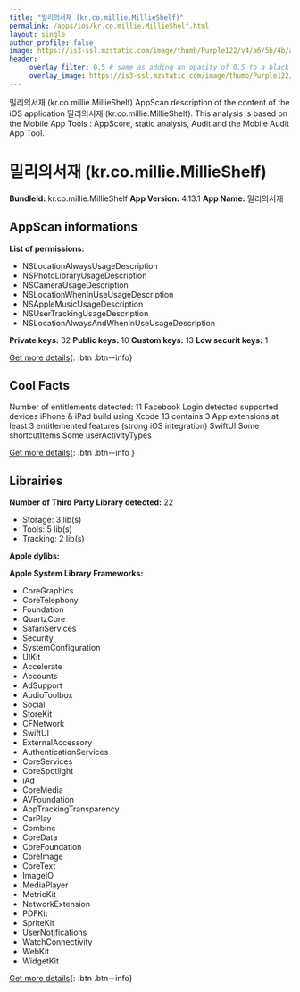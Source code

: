 ```yaml
---
title: "밀리의서재 (kr.co.millie.MillieShelf)"
permalink: /apps/ios/kr.co.millie.MillieShelf.html
layout: single
author_profile: false
image: https://is3-ssl.mzstatic.com/image/thumb/Purple122/v4/a6/5b/4b/a65b4b16-8441-c52d-0e5f-9a07deda967b/AppIcon-0-1x_U007emarketing-0-4-0-85-220.png/512x512bb.jpg
header: 
     overlay_filter: 0.5 # same as adding an opacity of 0.5 to a black background
     overlay_image: https://is3-ssl.mzstatic.com/image/thumb/Purple122/v4/a6/5b/4b/a65b4b16-8441-c52d-0e5f-9a07deda967b/AppIcon-0-1x_U007emarketing-0-4-0-85-220.png/512x512bb.jpg
---
```

밀리의서재 (kr.co.millie.MillieShelf) AppScan description of the content of the iOS application 밀리의서재 (kr.co.millie.MillieShelf). This analysis is based on the Mobile App Tools : AppScore, static analysis, Audit and the Mobile Audit App Tool.

# 밀리의서재 (kr.co.millie.MillieShelf)

**BundleId:** kr.co.millie.MillieShelf
**App Version:** 4.13.1
**App Name:** 밀리의서재


## AppScan informations 

**List of permissions:** 
- NSLocationAlwaysUsageDescription
- NSPhotoLibraryUsageDescription
- NSCameraUsageDescription
- NSLocationWhenInUseUsageDescription
- NSAppleMusicUsageDescription
- NSUserTrackingUsageDescription
- NSLocationAlwaysAndWhenInUseUsageDescription
  
  
**Private keys:** 32
**Public keys:** 10
**Custom keys:** 13
**Low securit keys:** 1
  
[Get more details](/pricing.html){: .btn .btn--info}

## Cool Facts

Number of entitlements detected: 11
Facebook Login detected
supported devices iPhone & iPad
build using Xcode 13
contains 3 App extensions
at least 3 entitlemented features (strong iOS integration)
SwiftUI
Some shortcutItems 
Some userActivityTypes
  
[Get more details](/pricing.html){: .btn .btn--info }

## Librairies 
**Number of Third Party Library detected:** 22
- Storage: 3 lib(s)
- Tools: 5 lib(s)
- Tracking: 2 lib(s)


**Apple dylibs:**


**Apple System Library Frameworks:**
- CoreGraphics
- CoreTelephony
- Foundation
- QuartzCore
- SafariServices
- Security
- SystemConfiguration
- UIKit
- Accelerate
- Accounts
- AdSupport
- AudioToolbox
- Social
- StoreKit
- CFNetwork
- SwiftUI
- ExternalAccessory
- AuthenticationServices
- CoreServices
- CoreSpotlight
- iAd
- CoreMedia
- AVFoundation
- AppTrackingTransparency
- CarPlay
- Combine
- CoreData
- CoreFoundation
- CoreImage
- CoreText
- ImageIO
- MediaPlayer
- MetricKit
- NetworkExtension
- PDFKit
- SpriteKit
- UserNotifications
- WatchConnectivity
- WebKit
- WidgetKit


  
[Get more details](/pricing.html){: .btn .btn--info}

